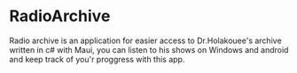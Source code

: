 # RadioArchive

Radio archive is an application for easier access to Dr.Holakouee's archive written in c# with Maui, you can listen to his shows on Windows and android and keep track of you'r proggress with this app.
